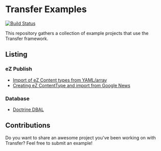 Transfer Examples
=================

[![Build Status](https://travis-ci.org/transfer-framework/examples.svg?branch=master)](https://travis-ci.org/transfer-framework/examples)

This repository gathers a collection of example projects that use the Transfer framework.

Listing
-------

### eZ Publish

* [Import of eZ Content types from YAML/array](ezpublish/yaml_to_content_type)
* [Creating eZ ContentType and import from Google News](ezpublish/googlenewsbundle)

### Database

* [Doctrine DBAL](database/doctrine_dbal)

Contributions
-------------

Do you want to share an awesome project you've been working on with Transfer? Feel free to submit an example!
